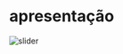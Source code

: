 # apresentação
![slider](https://user-images.githubusercontent.com/82913577/182379707-f386493a-1176-43dd-9c78-e285095872ba.png)
